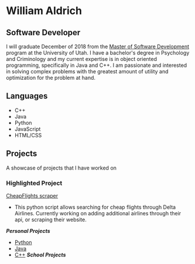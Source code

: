 # William Aldrich
## Software Developer

I will graduate December of 2018 from the [Master of Software Development](https://msd.utah.edu/) program at the University of Utah. I have a bachelor's degree in Psychology and Criminology and my current expertise is in object oriented programming, specifically in Java and C++. I am passionate and interested in solving complex problems with the greatest amount of utility and optimization for the problem at hand.

## Languages
- C++
- Java
- Python 
- JavaScript
- HTML/CSS

## Projects
A showcase of projects that I have worked on

### Highlighted Project
[CheapFlights scraper](https://github.com/w-aldrich/PersonalPythonScripts/blob/master/cheapFlightsWebCrawler.py)
- This python script allows searching for cheap flights through Delta Airlines. Currently working on adding additional airlines through their api, or scraping their website.

***Personal Projects***
- [Python](https://github.com/w-aldrich/PersonalPythonScripts)
- [Java](https://github.com/w-aldrich/PersonalJavaPrograms)
- [C++](https://github.com/w-aldrich/PersonalCPP)
***School Projects***
